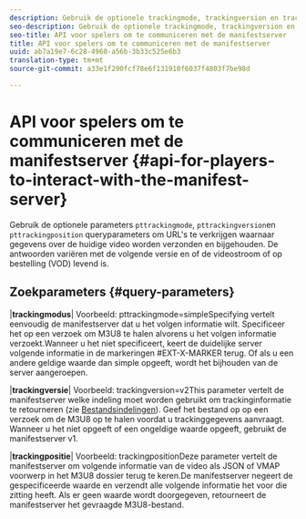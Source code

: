 ```yaml
---
description: Gebruik de optionele trackingmode, trackingversion en trackingposition queryparameters om URL's te verkrijgen waarnaar gegevens over de huidige video worden verzonden en bijgehouden. De antwoorden variëren met de volgende versie en of de videostroom of op bestelling (VOD) levend is.
seo-description: Gebruik de optionele trackingmode, trackingversion en trackingposition queryparameters om URL's te verkrijgen waarnaar gegevens over de huidige video worden verzonden en bijgehouden. De antwoorden variëren met de volgende versie en of de videostroom of op bestelling (VOD) levend is.
seo-title: API voor spelers om te communiceren met de manifestserver
title: API voor spelers om te communiceren met de manifestserver
uuid: ab7a19e7-6c28-4960-a56b-3b33c525e6b3
translation-type: tm+mt
source-git-commit: a33e1f290fcf78e6f131910f6037f4803f7be98d

---
```



# API voor spelers om te communiceren met de manifestserver {#api-for-players-to-interact-with-the-manifest-server}

Gebruik de optionele parameters `pttrackingmode`, `pttrackingversion`en `pttrackingposition` queryparameters om URL&#39;s te verkrijgen waarnaar gegevens over de huidige video worden verzonden en bijgehouden. De antwoorden variëren met de volgende versie en of de videostroom of op bestelling (VOD) levend is.

## Zoekparameters {#query-parameters}

|**trackingmodus**|
Voorbeeld: pttrackingmode=simpleSpecifying vertelt eenvoudig de manifestserver dat u het volgen informatie wilt.
Specificeer het op een verzoek om M3U8 te halen alvorens u het volgen informatie verzoekt.Wanneer u het niet specificeert, keert de duidelijke server volgende informatie in de markeringen #EXT-X-MARKER terug.
Of als u een andere geldige waarde dan simple opgeeft, wordt het bijhouden van de server aangeroepen.

|**trackingversie**|
Voorbeeld: trackingversion=v2This parameter vertelt de manifestserver welke indeling moet worden gebruikt om trackinginformatie te retourneren (zie [Bestandsindelingen](../../msapi-topics/ms-list-file-formats/ms-api-file-formats.md)).
Geef het bestand op op een verzoek om de M3U8 op te halen voordat u trackinggegevens aanvraagt. Wanneer u het niet opgeeft of een ongeldige waarde opgeeft, gebruikt de manifestserver v1.

|**trackingpositie**|
Voorbeeld: trackingpositionDeze parameter vertelt de manifestserver om volgende informatie van de video als JSON of VMAP voorwerp in het M3U8 dossier terug te keren.De manifestserver negeert de gespecificeerde waarde en verzendt alle volgende informatie het voor die zitting heeft. Als er geen waarde wordt doorgegeven, retourneert de manifestserver het gevraagde M3U8-bestand.
